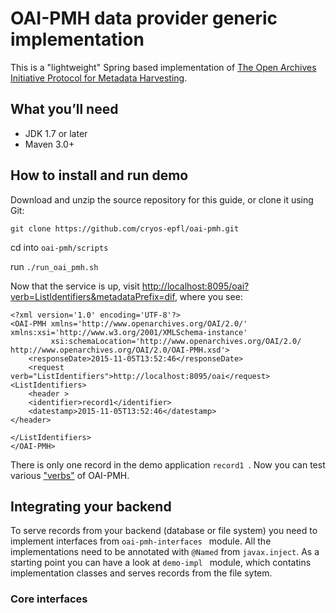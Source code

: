 # OAI-PMH data provider generic implementation

This is a "lightweight" Spring based implementation of [The Open Archives Initiative Protocol for Metadata Harvesting](https://www.openarchives.org/OAI/openarchivesprotocol.html). 

## What you’ll need

* JDK 1.7 or later
* Maven 3.0+

## How to install and run demo
Download and unzip the source repository for this guide, or clone it using Git:
```
git clone https://github.com/cryos-epfl/oai-pmh.git
```

cd into ```oai-pmh/scripts ```

run ```./run_oai_pmh.sh ```

Now that the service is up, visit [http://localhost:8095/oai?verb=ListIdentifiers&metadataPrefix=dif](http://localhost:8095/oai?verb=ListIdentifiers&metadataPrefix=dif), where you see:
```
<?xml version='1.0' encoding='UTF-8'?>
<OAI-PMH xmlns='http://www.openarchives.org/OAI/2.0/' xmlns:xsi='http://www.w3.org/2001/XMLSchema-instance'
         xsi:schemaLocation='http://www.openarchives.org/OAI/2.0/ http://www.openarchives.org/OAI/2.0/OAI-PMH.xsd'>
    <responseDate>2015-11-05T13:52:46</responseDate>
    <request verb="ListIdentifiers">http://localhost:8095/oai</request>
<ListIdentifiers>
    <header >
    <identifier>record1</identifier>
    <datestamp>2015-11-05T13:52:46</datestamp>
</header>

</ListIdentifiers>
</OAI-PMH>
```
There is only one record in the demo application ```record1 ```. 
Now you can test various ["verbs"](https://www.openarchives.org/OAI/openarchivesprotocol.html#ProtocolMessages) of OAI-PMH. 

## Integrating your backend

To serve records from your backend (database or file system) you need to implement interfaces from ```oai-pmh-interfaces ``` module. All the implementations need to be annotated with ```@Named``` from ```javax.inject```. 
As a starting point you can have a look at ```demo-impl ``` module, which contatins implementation classes and serves records from the file sytem.

### Core interfaces






